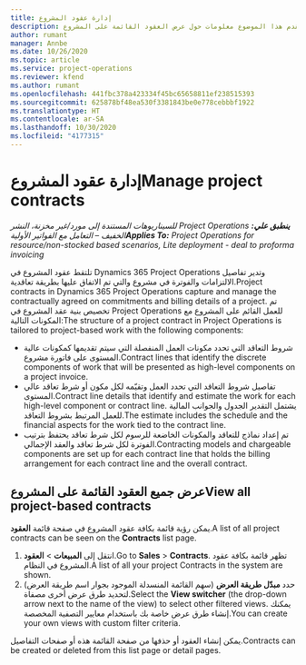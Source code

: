 ```yaml
---
title: إدارة عقود المشروع
description: يقدم هذا الموضوع معلومات حول عرض العقود القائمة على المشروع.
author: rumant
manager: Annbe
ms.date: 10/26/2020
ms.topic: article
ms.service: project-operations
ms.reviewer: kfend
ms.author: rumant
ms.openlocfilehash: 441fbc378a423334f45bc65658811ef238515393
ms.sourcegitcommit: 625878bf48ea530f3381843be0e778cebbbf1922
ms.translationtype: HT
ms.contentlocale: ar-SA
ms.lasthandoff: 10/30/2020
ms.locfileid: "4177315"
---
```

# <a name="manage-project-contracts"></a><span data-ttu-id="27fb1-103">إدارة عقود المشروع</span><span class="sxs-lookup"><span data-stu-id="27fb1-103">Manage project contracts</span></span>

<span data-ttu-id="27fb1-104">_**ينطبق علي:** ‏‫Project Operations للسيناريوهات المستندة إلى مورد/غير مخزنة‬، ‏‫النشر الخفيف – التعامل مع الفواتير الأولية‬_</span><span class="sxs-lookup"><span data-stu-id="27fb1-104">_**Applies To:** Project Operations for resource/non-stocked based scenarios, Lite deployment - deal to proforma invoicing_</span></span>

<span data-ttu-id="27fb1-105">تلتقط عقود المشروع في Dynamics 365 Project Operations وتدير تفاصيل الالتزامات والفوترة في مشروع والتي تم الاتفاق عليها بطريقة تعاقدية.</span><span class="sxs-lookup"><span data-stu-id="27fb1-105">Project contracts in Dynamics 365 Project Operations capture and manage the contractually agreed on commitments and billing details of a project.</span></span> <span data-ttu-id="27fb1-106">تم تخصيص بنية عقد المشروع في Project Operations للعمل القائم على المشروع مع المكونات التالية:</span><span class="sxs-lookup"><span data-stu-id="27fb1-106">The structure of a project contract in Project Operations is tailored to project-based work with the following components:</span></span>

- <span data-ttu-id="27fb1-107">شروط التعاقد التي تحدد مكونات العمل المنفصلة التي سيتم تقديمها كمكونات عالية المستوى على فاتورة مشروع.</span><span class="sxs-lookup"><span data-stu-id="27fb1-107">Contract lines that identify the discrete components of work that will be presented as high-level components on a project invoice.</span></span>
- <span data-ttu-id="27fb1-108">تفاصيل شروط التعاقد التي تحدد العمل وتقيّمه لكل مكون أو شرط تعاقد عالي المستوى.</span><span class="sxs-lookup"><span data-stu-id="27fb1-108">Contract line details that identify and estimate the work for each high-level component or contract line.</span></span> <span data-ttu-id="27fb1-109">يشتمل التقدير الجدول والجوانب المالية للعمل المرتبط بشروط التعاقد.</span><span class="sxs-lookup"><span data-stu-id="27fb1-109">The estimate includes the schedule and the financial aspects for the work tied to the contract line.</span></span>
- <span data-ttu-id="27fb1-110">تم إعداد نماذج للتعاقد والمكونات الخاضعة للرسوم لكل شرط تعاقد يحتفظ بترتيب الفوترة لكل شرط تعاقد والعقد الإجمالي.</span><span class="sxs-lookup"><span data-stu-id="27fb1-110">Contracting models and chargeable components are set up for each contract line that holds the billing arrangement for each contract line and the overall contract.</span></span>

## <a name="view-all-project-based-contracts"></a><span data-ttu-id="27fb1-111">عرض جميع العقود القائمة على المشروع</span><span class="sxs-lookup"><span data-stu-id="27fb1-111">View all project-based contracts</span></span>

<span data-ttu-id="27fb1-112">يمكن رؤية قائمة بكافة عقود المشروع في صفحة قائمة **العقود**.</span><span class="sxs-lookup"><span data-stu-id="27fb1-112">A list of all project contracts can be seen on the **Contracts** list page.</span></span> 

1. <span data-ttu-id="27fb1-113">انتقل إلى **المبيعات** > **العقود**.</span><span class="sxs-lookup"><span data-stu-id="27fb1-113">Go to **Sales** > **Contracts**.</span></span> <span data-ttu-id="27fb1-114">تظهر قائمة بكافة عقود المشروع في النظام.</span><span class="sxs-lookup"><span data-stu-id="27fb1-114">A list of all your project Contracts in the system are shown.</span></span> 
2. <span data-ttu-id="27fb1-115">حدد **مبدّل طريقة العرض** (سهم القائمة المنسدلة الموجود بجوار اسم طريقة العرض) لتحديد طرق عرض أخرى مصفاة.</span><span class="sxs-lookup"><span data-stu-id="27fb1-115">Select the **View switcher** (the drop-down arrow next to the name of the view) to select other filtered views.</span></span> <span data-ttu-id="27fb1-116">يمكنك إنشاء طرق عرض خاصة بك باستخدام معايير التصفية المخصصة.</span><span class="sxs-lookup"><span data-stu-id="27fb1-116">You can create your own views with custom filter criteria.</span></span>

<span data-ttu-id="27fb1-117">يمكن إنشاء العقود أو حذفها من صفحة القائمة هذه أو صفحات التفاصيل.</span><span class="sxs-lookup"><span data-stu-id="27fb1-117">Contracts can be created or deleted from this list page or detail pages.</span></span>
